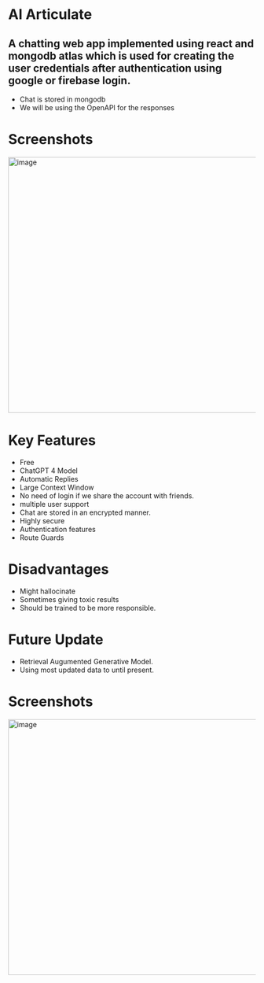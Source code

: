 # AI Articulate
## A chatting web app implemented using react and mongodb atlas which is used for creating the user credentials after authentication using google or firebase login.
- Chat is stored in mongodb
- We will be using the OpenAPI for the responses
# Screenshots
<img width="800" height="520" alt="image" src="https://github.com/user-attachments/assets/e891b435-9705-49e8-abb3-bebd8df6eacd" />

  # Key Features
  - Free
  - ChatGPT 4 Model
  - Automatic Replies
  - Large Context Window
  - No need of login if we share the account with friends.
  - multiple user support
  - Chat are stored in an encrypted manner.
  - Highly secure
  - Authentication features
  - Route Guards
  # Disadvantages
  - Might hallocinate
  - Sometimes giving toxic results
  - Should be trained to be more responsible.
 
  # Future Update
  - Retrieval Augumented Generative Model.
  - Using most updated data to until present.
# Screenshots
<img width="800" height="520" alt="image" src="https://github.com/user-attachments/assets/0723896b-8cbf-41d5-b025-989c208320ac" />
